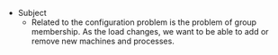 * Subject
  * Related to the configuration problem is the problem of group membership. As the load changes, we want to be able to add or remove new machines and processes.
